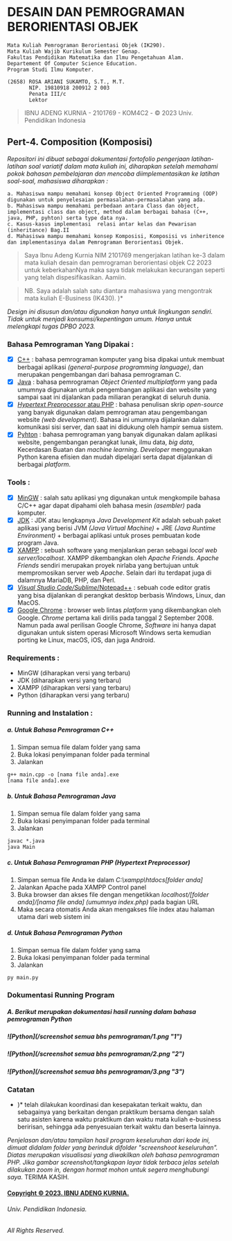 # DESAIN DAN PEMROGRAMAN BERORIENTASI OBJEK 
```
Mata Kuliah Pemrograman Berorientasi Objek (IK290).
Mata Kuliah Wajib Kurikulum Semester Genap.
Fakultas Pendidikan Matematika dan Ilmu Pengetahuan Alam.
Departement Of Computer Science Education. 
Program Studi Ilmu Komputer.

(2658) ROSA ARIANI SUKAMTO, S.T., M.T.
       NIP. 19810918 200912 2 003
       Penata III/c
       Lektor
```
> IBNU ADENG KURNIA - 2101769 - KOM4C2 - © 2023 Univ. Pendidikan Indonesia

## Pert-4. Composition (Komposisi)
*Repositori ini dibuat sebagai dokumentasi fortofolio pengerjaan latihan-latihan soal variatif dalam mata kuliah ini, diharapkan setelah memahami pokok bahasan pembelajaran dan mencoba diimplementasikan ke latihan soal-soal, mahasiswa diharapkan :*
```
a. Mahasiswa mampu memahami konsep Object Oriented Programming (OOP) digunakan untuk penyelesaian permasalahan-permasalahan yang ada.
b. Mahasiswa mampu memahami perbedaan antara Class dan object, implementasi class dan object, method dalam berbagai bahasa (C++, java, PHP, pyhton) serta type data nya.
c. Kasus-kasus implementasi  relasi antar kelas dan Pewarisan (inheritance) Bag.II
d. Mahasiswa mampu memahami konsep Komposisi, Komposisi vs inheritence  dan implementasinya dalam Pemrograman Berorientasi Objek.
```

> Saya Ibnu Adeng Kurnia NIM 2101769 mengerjakan latihan ke-3  dalam mata kuliah desain dan pemrograman berorientasi objek C2 2023
	untuk keberkahanNya maka saya tidak melakukan kecurangan seperti yang telah dispesifikasikan. 
	Aamiin.

> NB. Saya adalah salah satu diantara mahasiswa yang mengontrak mata kuliah E-Business (IK430). )*

*Design ini disusun dan/atau digunakan hanya untuk lingkungan sendiri.
	Tidak untuk menjadi konsumsi/kepentingan umum.
	Hanya untuk melengkapi tugas DPBO 2023.*

### Bahasa Pemrograman Yang Dipakai :
- [X] [C++](https://www.duniailkom.com/tutorial-belajar-c-plus-plus-pengertian-bahasa-pemrograman-c-plus-plus/) : bahasa pemrograman komputer yang bisa dipakai untuk membuat berbagai aplikasi *(general-purpose programming language)*, dan merupakan pengembangan dari bahasa pemrograman C.
- [X] [Java](https://azure.microsoft.com/id-id/resources/cloud-computing-dictionary/what-is-java-programming-language/) : bahasa pemrograman *Object Oriented multiplatform* yang pada umumnya digunakan untuk pengembangan aplikasi dan website yang sampai saat ini dijalankan pada miliaran perangkat di seluruh dunia.
- [X] [*Hypertext Preprocessor* atau PHP](https://www.hostinger.co.id/tutorial/apa-itu-php/) : bahasa penulisan skrip *open-source* yang banyak digunakan dalam pemrograman atau pengembangan website *(web development)*. Bahasa ini umumnya dijalankan dalam komunikasi sisi server, dan saat ini didukung oleh hampir semua sistem.
- [X] [Pyhton](https://aws.amazon.com/id/what-is/python/#:~:text=Python%20adalah%20bahasa%20pemrograman%20yang,dapat%20dijalankan%20di%20berbagai%20platform.) : bahasa pemrograman yang banyak digunakan dalam aplikasi website, pengembangan perangkat lunak, ilmu data, *big data*, Kecerdasan Buatan dan *machine learning*. *Developer* menggunakan Python karena efisien dan mudah dipelajari serta dapat dijalankan di berbagai *platform*.

### Tools :
- [X] [MinGW](http://ayobikinprogram.blogspot.com/2012/06/mingw.html) : salah satu aplikasi yng digunakan untuk mengkompile bahasa C/C++ agar dapat dipahami oleh bahasa mesin *(asembler)* pada komputer.
- [X] [JDK](https://www.duniailkom.com/tutorial-belajar-java-part-3-pengertian-jre-dan-jdk/) : JDK atau lengkapnya *Java Development Kit* adalah sebuah paket aplikasi yang berisi JVM *(Java Virtual Machine)* + JRE *(Java Runtime Environment)* + berbagai aplikasi untuk proses pembuatan kode program Java.
- [X] [XAMPP](https://www.jogjahost.co.id/blog/xampp-adalah/) : sebuah software yang menjalankan peran sebagai *local web server/localhost*. XAMPP dikembangkan oleh *Apache Friends*. *Apache Friends* sendiri merupakan proyek nirlaba yang bertujuan untuk mempromosikan server web *Apache*. Selain dari itu terdapat juga di dalamnya MariaDB, PHP, dan Perl.
- [X] [*Visual Studio Code/Sublime*/Notepad++](https://www.gramedia.com/best-seller/text-editor-terbaik-programmer/) :  sebuah code editor gratis yang bisa dijalankan di perangkat desktop berbasis Windows, Linux, dan MacOS.
- [X] [Google Chrome](https://dianisa.com/pengertian-google-chrome/) : browser web lintas *platform* yang dikembangkan oleh Google. *Chrome* pertama kali dirilis pada tanggal 2 September 2008. Namun pada awal perilisan Google Chrome, *Software* ini hanya dapat digunakan untuk sistem operasi Microsoft Windows serta kemudian porting ke Linux, macOS, iOS, dan juga Android.

### Requirements : 
+ MinGW (diharapkan versi yang terbaru)
+ JDK (diharapkan versi yang terbaru)
+ XAMPP (diharapkan versi yang terbaru)
+ Python (diharapkan versi yang terbaru)

### Running and Instalation :
##### a. Untuk Bahasa Pemrograman C++
1. Simpan semua file dalam folder yang sama
2. Buka lokasi penyimpanan folder pada terminal
3. Jalankan 
```
g++ main.cpp -o [nama file anda].exe
[nama file anda].exe
```
##### b. Untuk Bahasa Pemrograman Java
1. Simpan semua file dalam folder yang sama
2. Buka lokasi penyimpanan folder pada terminal
3. Jalankan
```
javac *.java
java Main
```
##### c. Untuk Bahasa Pemrograman PHP *(Hypertext Preprocessor)*
1. Simpan semua file Anda ke dalam *C:\xampp\htdocs\[folder anda]*
2. Jalankan Apache pada XAMPP Control panel
3. Buka browser dan akses file dengan mengetikkan *localhost/[folder anda]/[nama file anda] (umumnya index.php)* pada bagian URL
4. Maka secara otomatis Anda akan mengakses file index atau halaman utama dari web sistem ini

##### d. Untuk Bahasa Pemrograman Python
1. Simpan semua file dalam folder yang sama
2. Buka lokasi penyimpanan folder pada terminal
3. Jalankan
```
py main.py
```
### Dokumentasi Running Program
##### A. Berikut merupakan dokumentasi hasil running dalam bahasa pemrograman Python
##### ![Python](/screenshot semua bhs pemrograman/1.png "1")
##### ![Python](/screenshot semua bhs pemrograman/2.png "2")
##### ![Python](/screenshot semua bhs pemrograman/3.png "3")

### **Catatan**
* )* telah dilakukan koordinasi dan kesepakatan terkait waktu, dan sebagainya yang berkaitan dengan praktikum bersama dengan salah satu asisten karena waktu praktikum dan waktu mata kuliah e-business beririsan, sehingga ada penyesuaian terkait waktu dan beserta lainnya.

*Penjelasan dan/atau tampilan hasil program keseluruhan dari kode ini, dimuat didalam folder yang berinduk difolder "screenshoot keseluruhan".
Diatas merupakan visualisasi yang diwakilkan oleh bahasa pemrograman PHP. Jika gambar screenshot/tangkapan layar tidak terbaca jelas setelah 
dilakukan zoom in, dengan hormat mohon untuk segera menghubungi saya.*
TERIMA KASIH.


#### [Copyright © 2023. IBNU ADENG KURNIA.](https://me-qr.com/id/entry/vcard/MjuIan4)
###### Univ. Pendidikan Indonesia.
###### All Rights Reserved.
